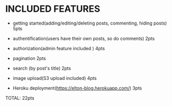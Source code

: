 # INCLUDED FEATURES

* getting started(adding/editing/deleting posts, commenting, hiding posts) 5pts

* authentification(users have their own posts, so do comments) 2pts

* authorization(admin feature included ) 4pts

* pagination 2pts

* search (by post's title) 2pts 

* image upload(S3 upload included) 4pts

* Heroku deployment(https://elton-blog.herokuapp.com/) 3pts

TOTAL: 22pts